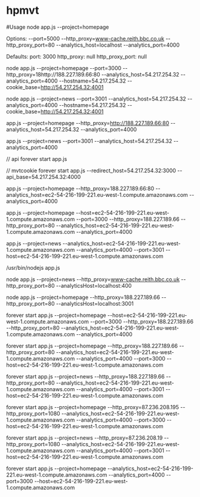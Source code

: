 hpmvt
=====

#Usage
node app.js --project=homepage

Options:
--port=5000
--http_proxy=www-cache.reith.bbc.co.uk
--http_proxy_port=80
--analytics_host=localhost
--analytics_port=4000

Defaults:
port: 3000
http_proxy: null
http_proxy_port: null



node app.js --project=homepage --port=3000 --http_proxy=18http://188.227.189.66:80 --analytics_host=54.217.254.32 --analytics_port=4000 --hostname=54.217.254.32 --cookie_base=http://54.217.254.32:4001

node app.js --project=news --port=3001 --analytics_host=54.217.254.32 --analytics_port=4000 --hostname=54.217.254.32 --cookie_base=http://54.217.254.32:4001


app.js --project=homepage --http_proxy=http://188.227.189.66:80 --analytics_host=54.217.254.32 --analytics_port=4000

app.js --project=news --port=3001 --analytics_host=54.217.254.32 --analytics_port=4000

// api
forever start app.js

// mvtcookie
forever start app.js --redirect_host=54.217.254.32:3000 --api_base=54.217.254.32:4000


app.js --project=homepage --http_proxy=188.227.189.66:80 --analytics_host=ec2-54-216-199-221.eu-west-1.compute.amazonaws.com --analytics_port=4000



app.js --project=homepage --host=ec2-54-216-199-221.eu-west-1.compute.amazonaws.com --port=3000 --http_proxy=188.227.189.66 --http_proxy_port=80 --analytics_host=ec2-54-216-199-221.eu-west-1.compute.amazonaws.com --analytics_port=4000

app.js --project=news --analytics_host=ec2-54-216-199-221.eu-west-1.compute.amazonaws.com --analytics_port=4000 --port=3001 --host=ec2-54-216-199-221.eu-west-1.compute.amazonaws.com

/usr/bin/nodejs app.js




node app.js --project=news --http_proxy=www-cache.reith.bbc.co.uk --http_proxy_port=80 --analyticsHost=localhost:400

node app.js --project=homepage --http_proxy=188.227.189.66 --http_proxy_port=80 --analyticsHost=localhost:3001

forever start app.js --project=homepage --host=ec2-54-216-199-221.eu-west-1.compute.amazonaws.com --port=3000 --http_proxy=188.227.189.66 --http_proxy_port=80 --analytics_host=ec2-54-216-199-221.eu-west-1.compute.amazonaws.com --analytics_port=4000

forever start app.js --project=homepage --http_proxy=188.227.189.66 --http_proxy_port=80 --analytics_host=ec2-54-216-199-221.eu-west-1.compute.amazonaws.com --analytics_port=4000 --port=3000 --host=ec2-54-216-199-221.eu-west-1.compute.amazonaws.com

forever start app.js --project=news --http_proxy=188.227.189.66 --http_proxy_port=80 --analytics_host=ec2-54-216-199-221.eu-west-1.compute.amazonaws.com --analytics_port=4000 --port=3001 --host=ec2-54-216-199-221.eu-west-1.compute.amazonaws.com



forever start app.js --project=homepage --http_proxy=87.236.208.195 --http_proxy_port=1080 --analytics_host=ec2-54-216-199-221.eu-west-1.compute.amazonaws.com --analytics_port=4000 --port=3000 --host=ec2-54-216-199-221.eu-west-1.compute.amazonaws.com

forever start app.js --project=news --http_proxy=87.236.208.19 --http_proxy_port=1080 --analytics_host=ec2-54-216-199-221.eu-west-1.compute.amazonaws.com --analytics_port=4000 --port=3001 --host=ec2-54-216-199-221.eu-west-1.compute.amazonaws.com

forever start app.js --project=homepage --analytics_host=ec2-54-216-199-221.eu-west-1.compute.amazonaws.com --analytics_port=4000 --port=3000 --host=ec2-54-216-199-221.eu-west-1.compute.amazonaws.com
